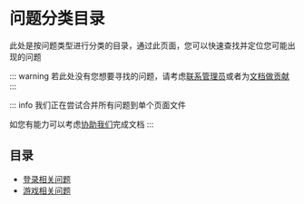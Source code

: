 # 问题分类目录

此处是按问题类型进行分类的目录，通过此页面，您可以快速查找并定位您可能出现的问题

::: warning
若此处没有您想要寻找的问题，请考虑[联系管理员](../contact/)或者为[文档做贡献](../sponsor/#支持本文档)
:::

::: info
我们正在尝试合并所有问题到单个页面文件

如您有能力可以考虑[协助我们](../sponsor/#支持本文档)完成文档
:::

## 目录

- [登录相关问题](./login.md)
- [游戏相关问题](./game.md)
